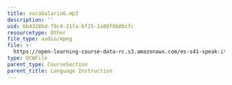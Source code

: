 ```yaml
---
title: vocabolario6.mp3
description: ''
uid: 6b4328bd-79c4-21fa-bf25-1a80f0b8bcfc
resourcetype: Other
file_type: audio/mpeg
file: >-
  https://open-learning-course-data-rc.s3.amazonaws.com/es-s41-speak-italian-with-your-mouth-full-spring-2012/6b4328bd79c421fabf251a80f0b8bcfc_vocabolario6.mp3
type: OCWFile
parent_type: CourseSection
parent_title: Language Instruction
---
```

